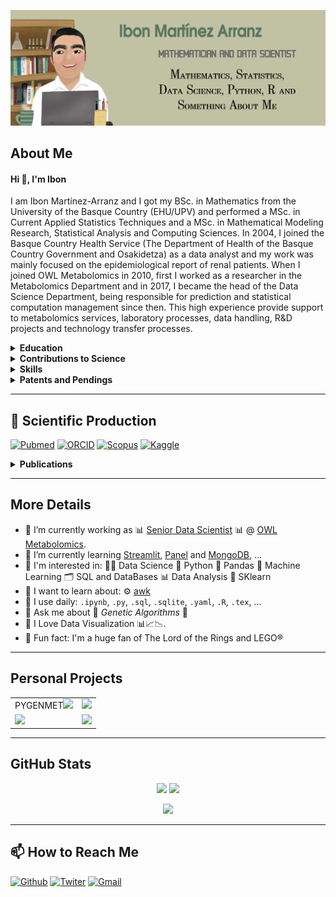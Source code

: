 ![](/figures/header.png)

## About Me

#### Hi 👋, I'm Ibon

I am Ibon Martínez-Arranz and I got my BSc. in Mathematics from the University of the Basque Country (EHU/UPV) and performed a MSc. in Current Applied Statistics Techniques and a MSc. in Mathematical Modeling Research, Statistical Analysis and Computing Sciences. In 2004, I joined the Basque Country Health Service (The Department of Health of the Basque Country Government and Osakidetza) as a data analyst and my work was mainly focused on the epidemiological report of renal patients. When I joined OWL Metabolomics in 2010, first I worked as a researcher in the Metabolomics Department and in 2017, I became the head of the Data Science Department, being responsible for prediction and statistical computation management since then. This high experience provide support to metabolomics services, laboratory processes, data handling, R&D projects and technology transfer processes.

<details>
<summary><b>Education</b></summary>
<br>
 
| INSTITUTION<br>AND LOCATION | DEGREE | COMPLETION<br>DATE | FIELD OF<br>STUDY |
|-------------------------:|:------:|:---------------:|:---------------|
| University of Basque Country (UPV/EHU) (Biscay, Spain) | BSc. | 06/2003 | Mathematics |
| National University of Distance Education (Spain) | Expert degree | 07/2007 | Statistics Applied to Health Sciences |
| National University of Distance Education (Spain) | Expert degree | 07/2008 | Advanced Methods of Applied Statistics |
| National University of Distance Education (Spain) | MSc. | 07/2012 | Current Applied Statistics Techniques |
| National University of Distance Education (Spain) | Expert degree | 07/2013 | Multivariate Statistical Techniques |
| University of Basque Country (UPV/EHU) (Biscay, Spain) | MSc. | 05/2016 | Mathematical Modeling, Statistical Analysis and Computation |
| University of basque Country (UPV/EHU) (Biscay, Spain) | Ongoing PhD. | Expected 2023 | Applied Mathematics |

Currently, I am doing a doctoral thesis entitled **Genetic Algorithms Applied to Translational Strategy in NASH. Learning from Mouse Models** in which I apply :dna: genetic algorithms :dna: for the selection of NAFLD subtypes. This procedure could be applied to any disease that is based on metabolic changes. This work also has implications in the field of precision medicine.
</details>

<details>
<summary><b>Contributions to Science</b></summary>  
<br>
Author of 23 publications. Google Scholar H-index = 15. Researcher unique identifier

  * :books: [ORCID](https://orcid.org/0000-0001-9483-8426)  
  * :books: [Scopus](https://www.scopus.com/authid/detail.uri?authorId=55180708800)  
  * :books: [pubmed](https://www.ncbi.nlm.nih.gov/pubmed?term=Ibon%20Martinez-Arranz%5BAuthor%5D)
 
 #### Data Science of 'omics' data
 
'Omics' research generates a large amount of data for every sample. OWL has established a well-defined workflow and a set of guidelines for analyzing omics data. It includes statistical design of experiments, data structuration and predictive modelling.  

Peer-reviewed papers:  

  1. Martínez-Arranz, I, _et al_. Enhancing metabolomics research through data mining, J. Proteomics, 2015;127(B)275-288.  
  2. Barr J, _et al_. Obesity-dependent metabolic signatures associated with nonalcoholic fatty liver disease progression. J. Proteome Res 2012;11(4),2521-32  
  3. Arbelaiz A, _et al_. Serum extracellular vesicles contain protein biomarkers for primary sclerosing cholangitis and cholangiocarcinoma. Hepatology. 2017; 10.1002/hep.29291.  
  4. Cano A, _et al_. A Metabolomics Signature Linked To Liver Fibrosis In The Serum Of Transplanted Hepatitis C Patients. Scientific Reports. 2017;7(1):10497.

 #### Predictive algorithms for disease diagnosis

 We have developed predictive algorithms for several diseases. We have been really involved in the development and validation of the OWLiver, OWLiver F2+ and OWLiver DM2 tests.  

Peer-reviewed papers:  

  1. Barr J, _et al_. Obesity-dependent metabolic signatures associated with nonalcoholic fatty liver disease progression. J. Proteome Res. 2012;11(4):2521-32.  
  2. Cano A, _et al_. A Metabolomics Signature Linked To Liver Fibrosis In The Serum Of Transplanted Hepatitis C Patients. Scientific Reports. 2017;7(1):10497.  
  3. Herreros-Villanueva M, _et al_. Plasma MicroRNA Signature Validation for Early Detection of Colorectal Cancer. Clin Transl Gastroenterol. 2019 Jan;10(1).  
  4. Matorras R, _et al_. The lipidome of endometrial fluid differs between implantative and non-implantative IVF cycles. J Assist Reprod Genet. 2020;37(2):385-94.  
  5. Martínez-Arranz I, _et al_. Metabolomic-based noninvasive serum test to diagnose nonalcoholic steatohepatitis: Results from discovery and validation cohorts. Hepatol Commun. 2018 May 4;2(7):807-820.
  
#### Selected publications focused in Machine Learning and Modelling (within last 5 years)
  
Peer-reviewed papers:  

  1. Alonso C, _et al_. Metabolomic Identification of Subtypes of Nonalcoholic Steatohepatitis. Gastroenterology 2017;152(6):1449-61.  
  2. Iruarrizaga-Lejarreta M, _et al_. Role of Aramchol in steatohepatitis and fibrosis in mice. Hepatology Communications 2017;1(9):911-27.  
  3. Banales JM, _et al_. Serum metabolites as diagnostic biomarkers for cholangiocarcinoma, hepatocellular carcinoma and primary sclerosing cholangitis. Hepatology 2019;70(2):547-65.  
  4. Herreros-Villanueva M, _et al_. Plasma MicroRNA Signature Validation for Early Detection of Colorectal Cancer. Clin Transl Gastroenterol. 2019 Jan;10(1).  
  5. Matorras R, _et al_. The lipidome of endometrial fluid differs between implantative and non-implantative IVF cycles. J Assist Reprod Genet. 2020;37(2):385-94.  
 
</details>

<details>
<summary><b>Skills</b></summary> 
<br> 
 
<div align="center">
 
| TOPIC | SOFTWARE | SKILLS |
|:-----:|:--------:|:------:|
| Programming Languages for Data Science | Python<br>R<br>SQL | :red_square::red_square::red_square::red_square::red_square:<br>:red_square::red_square::red_square::red_square::white_large_square:<br>:red_square::red_square::red_square::red_square::white_large_square: |
| Data Analysis | Pandas<br>Pingouin | :red_square::red_square::red_square::red_square::red_square:<br>:red_square::red_square::red_square::red_square::red_square: |
| Data Computation | Numpy<br>Scipy  | :red_square::red_square::red_square::red_square::red_square:<br>:red_square::red_square::red_square::red_square::white_large_square: |
| Data Bases | MySQL<br>SQLite<br>MongoDB | :red_square::red_square::red_square::white_large_square::white_large_square:<br>:red_square::red_square::red_square::red_square::white_large_square:<br>:red_square::red_square::white_large_square::white_large_square::white_large_square: |
| Machine Learning | Scikit-Learn | :red_square::red_square::red_square::red_square::white_large_square: |  
| Big Data   | H2O | :red_square::red_square::red_square::red_square::white_large_square: | 
| Visualization Tools | Matplotlib<br>Seaborn<br>Altair | :red_square::red_square::red_square::red_square::white_large_square:<br>:red_square::red_square::red_square::red_square::red_square:<br>:red_square::red_square::red_square::red_square::white_large_square: |
| Web | Shiny<br>Streamlit | :red_square::red_square::red_square::red_square::white_large_square:<br>:red_square::red_square::red_square::white_large_square::white_large_square: |

 </div>
</details>

<details>
<summary><b>Patents and Pendings</b></summary>
<br>

| PUBLICATION <br> NUMBER | TITLE | INTERNATIONAL <br> FILING DATE |
|:-:|:--|:-:|
| [WO2021028562](https://patentscope.wipo.int/search/en/detail.jsf?docId=WO2021028562&_cid=P20-KV80AJ-09136-1) | Lipid signatures for determining the outcome of embryo implantation during in vitro fertilization | 14.08.2020 |
| [WO2018007511](https://patentscope.wipo.int/search/en/detail.jsf?docId=WO2018007511&_cid=P20-KV80E2-10993-1) | Diagnostic methods based on lipid profiles | 06.07.2017 |
| [WO2018007422](https://patentscope.wipo.int/search/en/detail.jsf?docId=WO2018007422&_cid=P20-KV80GF-12038-1) | Identification of human Non-Alcoholic Fatty Liver Disease (NAFLD) subtypes | 05.07.2017 |
| [WO2017055397](https://patentscope.wipo.int/search/en/detail.jsf?docId=WO2017055397&_cid=P20-KV80HV-12559-1) | Metabolomic signature of diagnosis and disease progression in Non-Alcoholic Fatty Liver Disease (NAFLD) | 29.09.2016 | 
</details>        

***

## :microscope: Scientific Production

[<img alt="Pubmed" src="https://img.shields.io/badge/PubMed-326599.svg?&style=for-the-badge&logo=Pubmed&logoColor=white" />](https://pubmed.ncbi.nlm.nih.gov/?term=ibon+Martinez-Arranz) [<img alt="ORCID" src="https://img.shields.io/badge/ORCID-A5CD39.svg?&style=for-the-badge&logo=ORCID&logoColor=white" />](https://orcid.org/0000-0001-9483-8426) [<img alt="Scopus" src="https://img.shields.io/badge/Scopus-F36E23.svg?&style=for-the-badge&logo=Scopus&logoColor=white" />](https://www.scopus.com/authid/detail.uri?authorId=55180708800)
[<img alt="Kaggle" src="https://img.shields.io/badge/KAGGLE-20BEFF.svg?&style=for-the-badge&logo=KAGGLE&logoColor=white" />](https://www.kaggle.com/imarranz)


<details>
<summary><b>Publications</b></summary>
<br>

:yellow_square: NAFLD Disease :green_square: Subtypes :orange_square: Machine Learning and Modelling :purple_square: _In Vitro_ Diagnostic test

| ARTICLE | DOI | PURPOSE |
|:--------|----:|:--------|
| **[Serum identification of At-Risk MASH: The Metabolomics-Advanced steatohepatitis fibrosis score (MASEF)](https://doi.org/10.1097/hep.0000000000000542)** | <a href="https://doi.org/10.1097/hep.0000000000000542"><img src="https://img.shields.io/badge/DOI-10.1097/hep.0000000000000542-cfd8dc?labelColor=black&style=flat-square" align="right"/></a> | :yellow_square::orange_square::purple_square: |
| **[Role of Intracellular Drug Disposition in the Response of Acute Myeloid Leukemia to Cytarabine and Idarubicin Induction Chemotherapy. (2023)](https://doi.org/10.3390/cancers15123145)** | <a href="https://doi.org/10.3390/cancers15123145"><img src="https://img.shields.io/badge/DOI-10.3390/cancers15123145-cfd8dc?labelColor=black&style=flat-square" align="right"/></a> | :orange_square: |
| **[Metabolic subtypes of nonalcoholic fatty liver disease patients exhibit distinctive cardiovascular risk profiles. (2022)](https://doi.org/10.1002/hep.32427)** | <a href="https://doi.org/10.1002/hep.32427"><img src="https://img.shields.io/badge/DOI-10.1002/hep.32427-cfd8dc?labelColor=black&style=flat-square" align="right"/></a> | :yellow_square::green_square::orange_square: |
| **[A Novel Serum Metabolomic Profile for the Differential Diagnosis of Distal Cholangiocarcinoma and Pancreatic Ductal Adenocarcinoma. (2020)](https://doi.org/10.3390/cancers12061433)** | <a href="https://doi.org/10.3390/cancers12061433"><img src="https://img.shields.io/badge/DOI-10.3390/cancers12061433-cfd8dc?labelColor=black&style=flat-square" align="right"/></a> | :orange_square: |
| **[Agonist of RORA Attenuates Nonalcoholic Fatty Liver Progression in Mice via Up-regulation of MicroRNA 122. (2020)](https://doi.org/10.1053/j.gastro.2020.05.056)** | <a href="https://doi.org/10.1053/j.gastro.2020.05.056"><img src="https://img.shields.io/badge/DOI-10.1053/j.gastro.2020.05.056-cfd8dc?labelColor=black&style=flat-square" align="right"/></a> | :yellow_square: |
| **[CA19-9 capability as predictor of pancreatic cancer resectability in a Spanish cohort. (2020)](https://doi.org/10.1007/s11033-020-05245-5)** | <a href="https://doi.org/10.1007/s11033-020-05245-5"><img src="https://img.shields.io/badge/DOI-10.1007/s11033--020--05245--5-cfd8dc?labelColor=black&style=flat-square" align="right"/></a> | :orange_square: |
| **[The lipidome of endometrial fluid differs between implantative and non-implantative IVF cycles. (2020)](https://doi.org/10.1007/s10815-019-01670-z)** | <a href="https://doi.org/10.1007/s10815-019-01670-z"><img src="https://img.shields.io/badge/DOI-10.1007/s10815--019--01670--z-cfd8dc?labelColor=black&style=flat-square" align="right"/></a> | :orange_square: |
| **[Metabolomics Discloses a New Non-invasive Method for the Diagnosis and Prognosis of Patients with Alcoholic Hepatitis. (2019)](https://doi.org/10.5604/01.3001.0012.7906)** | <a href="https://doi.org/10.5604/01.3001.0012.7906"><img src="https://img.shields.io/badge/DOI-10.5604/01.3001.0012.7906-cfd8dc?labelColor=black&style=flat-square" align="right"/></a> | :yellow_square::orange_square::purple_square: |
| **[Plasma MicroRNA Signature Validation for Early Detection of Colorectal Cancer. (2019)](https://doi.org/10.14309/ctg.0000000000000003)** | <a href="https://doi.org/10.14309/ctg.0000000000000003"><img src="https://img.shields.io/badge/DOI-10.14309/ctg.0000000000000003-cfd8dc?labelColor=black&style=flat-square" align="right"/></a> | :orange_square: |
| **[Metabolomics discloses potential biomarkers to predict the acute HVPG response to propranolol in patients with cirrhosis. (2019)](https://doi.org/10.1111/liv.14042)** | <a href="https://doi.org/10.1111/liv.14042"><img src="https://img.shields.io/badge/DOI-10.1111/liv.14042-cfd8dc?labelColor=black&style=flat-square" align="right"/></a> | :orange_square: |
| **[Serum Metabolites as Diagnostic Biomarkers for Cholangiocarcinoma, Hepatocellular Carcinoma, and Primary Sclerosing Cholangitis. (2019)](https://doi.org/10.1002/hep.30319)** | <a href="https://doi.org/10.1002/hep.30319"><img src="https://img.shields.io/badge/DOI-10.1002/hep.30319-cfd8dc?labelColor=black&style=flat-square" align="right"/></a> | :orange_square: |
| **[Obeticholic Acid Modulates Serum Metabolites and Gene Signatures Characteristic of Human NASH and Attenuates Inflammation and Fibrosis Progression in Ldlr-/-.Leiden Mice. (2018)](https://doi.org/110.1002/hep4.1270)** | <a href="https://doi.org/10.1002/hep4.1270"><img src="https://img.shields.io/badge/DOI-10.1002/hep4.1270-cfd8dc?labelColor=black&style=flat-square" align="right"/></a> | :green_square: |
| **[Targeted UPLC-MS Metabolic Analysis of Human Faeces Reveals Novel Low-Invasive Candidate Markers for Colorectal Cancer. (2018)](https://doi.org/10.3390/cancers10090300)** | <a href="https://doi.org/10.3390/cancers10090300"><img src="https://img.shields.io/badge/DOI-10.3390/cancers10090300-cfd8dc?labelColor=black&style=flat-square" align="right"/></a> | :orange_square: |
| **[Metabolomic-based noninvasive serum test to diagnose nonalcoholic steatohepatitis: Results from discovery and validation cohorts. (2018)](https://doi.org/10.1002/hep4.1188)** | <a href="https://doi.org/10.1002/hep4.1188"><img src="https://img.shields.io/badge/DOI-10.1002/hep4.1188-cfd8dc?labelColor=black&style=flat-square" align="right"/></a> | :yellow_square::orange_square::purple_square: |
| **[Use of a metabolomic approach to non-invasively diagnose non-alcoholic fatty liver disease in patients with type 2 diabetes mellitus. (2018)](https://doi.org/10.1111/dom.13285)** | <a href="https://doi.org/10.1111/dom.13285"><img src="https://img.shields.io/badge/DOI-10.1111/dom.13285-cfd8dc?labelColor=black&style=flat-square" align="right"/></a> | :yellow_square::orange_square::purple_square: |
| **[Role of Aramchol in steatohepatitis and fibrosis in mice. (2017)](https://doi.org/10.1002/hep4.1107)** | <a href="https://doi.org/10.1002/hep4.1107"><img src="https://img.shields.io/badge/DOI-10.1002/hep4.1107-cfd8dc?labelColor=black&style=flat-square" align="right"/></a> | :yellow_square::green_square::orange_square: |
| **[A Metabolomics Signature Linked To Liver Fibrosis In The Serum Of Transplanted Hepatitis C Patients. (2017)](https://doi.org/10.1038/s41598-017-10807-y)** | <a href="https://doi.org/10.1038/s41598-017-10807-y"><img src="https://img.shields.io/badge/DOI-10.1038/s41598--017--10807--y-cfd8dc?labelColor=black&style=flat-square" align="right"/></a> | :orange_square: |
| **[Metabolomic Identification of Subtypes of Nonalcoholic Steatohepatitis. (2017)](https://doi.org/10.1053/j.gastro.2017.01.015)** | <a href="https://doi.org/10.1053/j.gastro.2017.01.015"><img src="https://img.shields.io/badge/DOI-10.1053/j.gastro.2017.01.015-cfd8dc?labelColor=black&style=flat-square" align="right"/></a> | :yellow_square::green_square::orange_square: |
| **[Data in support of enhancing metabolomics research through data mining. (2015)](https://doi.org/10.1016/j.dib.2015.02.008)** | <a href="https://doi.org/10.1016/j.dib.2015.02.008"><img src="https://img.shields.io/badge/DOI-10.1016/j.dib.2015.02.008-cfd8dc?labelColor=black&style=flat-square" align="right"/></a> | :orange_square: |
| **[Enhancing metabolomics research through data mining. (2015)](https://doi.org/10.1016/j.jprot.2015.01.019)** | <a href="https://doi.org/10.1016/j.jprot.2015.01.019"><img src="https://img.shields.io/badge/DOI-10.1016/j.jprot.2015.01.019-cfd8dc?labelColor=black&style=flat-square" align="right"/></a> | :orange_square: |
| **[Excess S-adenosylmethionine reroutes phosphatidylethanolamine towards phosphatidylcholine and triglyceride synthesis. (2013)](https://doi.org/10.1002/hep.26399)** | <a href="https://doi.org/10.1002/hep.26399"><img src="https://img.shields.io/badge/DOI-10.1002/hep.26399-cfd8dc?labelColor=black&style=flat-square" align="right"/></a> | :orange_square: |
| **[Solute carrier family 2 member 1 is involved in the development of nonalcoholic fatty liver disease. (2013)](https://doi.org/10.1002/hep.26052)** | <a href="https://doi.org/10.1002/hep.26052"><img src="https://img.shields.io/badge/DOI-10.1002/hep.26052-cfd8dc?labelColor=black&style=flat-square" align="right"/></a> | :orange_square: |
| **[Obesity-Dependent Metabolic Signatures Associated with Nonalcoholic Fatty Liver Disease Progression. (2012)](https://doi.org/10.1021/pr201223p)** | <a href="https://doi.org/10.1021/pr201223p"><img src="https://img.shields.io/badge/DOI-10.1021/pr201223p-cfd8dc?labelColor=black&style=flat-square" align="right"/></a> | :yellow_square::orange_square: |

</details>

***

## More Details

- :pushpin: I’m currently working as :bar_chart: [Senior Data Scientist](https://www.owlmetabolomics.com/management-team-member.aspx?member=22) :bar_chart: @ [OWL Metabolomics](https://www.owlmetabolomics.com/).
- :pushpin: I’m currently learning [Streamlit](https://docs.streamlit.io/), [Panel](https://panel.holoviz.org/#) and [MongoDB](https://github.com/mongodb/mongo), ...
- :pushpin: I'm interested in: :man_scientist: Data Science :snake: Python :panda_face: Pandas :robot: Machine Learning :card_index_dividers: SQL and DataBases :bar_chart: Data Analysis :rocket: SKlearn 
- :pushpin: I want to learn about: :gear: [awk](https://www.gnu.org/software/gawk/manual/gawk.html)
- :pushpin: I use daily: `.ipynb`, `.py`, `.sql`, `.sqlite`, `.yaml`, `.R`, `.tex`, ...
- :pushpin: Ask me about :dna: _Genetic Algorithms_ :dna:
- :pushpin: I Love Data Visualization :bar_chart::chart_with_upwards_trend::chart_with_downwards_trend:.
- :pushpin: Fun fact: I'm a huge fan of The Lord of the Rings and LEGO&#xae; 

<!--
examples
https://github.com/dayyass/dayyass
-->

<!--
Skills :hammer_and_wrench:

    Languages: Python
    DS/ML/DL:   NumPy, SciPy, Pandas, Scikit-Learn, PyTorch
    RDBMS:     Oracle, MS SQL
    Big Data:   Hadoop, Hive, Spark
    DevOps:    Linux, Git, Docker, REST API, CI


<p align="left"> <img src=https://komarev.com/ghpvc/?username=rimarranz alt=imarranz/> </p>

**imarranz/imarranz** is a ✨ _special_ ✨ repository because its `README.md` (this file) appears on your GitHub profile.

Here are some ideas to get you started:

- 🔭 I’m currently working as Senior Data Scientist @ OWL Metabolomics.
- 🌱 I’m currently learning _Streamlit_, _MongoDB_, ...
- ⚙️ I use daily: `.ipynb`, `.sql`, `.yaml`, `.R`, `.svg`, `.psd`, `.ai`
- 💬 Ask me about _Genetic Algorithms_
- 📫 How to reach me: [Twitter](https://twitter.com/imarranz)
- 😄 Pronouns: ...
- ⚡ Fun fact: I'm a huge fan of The Lord of the Rings.

[![trophy](https://github-profile-trophy.vercel.app/?username=imarranz)](https://github.com/imarranz/github-profile-trophy)
https://github.com/anuraghazra/github-readme-stats#customization
-->

***

## Personal Projects

<table class="default" align="center" border=0>
  <tr>
    <td>PYGENMET<a title="pygenmet" href="https://github.com/imarranz/pygenmet" target="_blank"><img src = "https://repository-images.githubusercontent.com/267831777/fd53ba00-e08f-11eb-8c72-751f6828e0b9" width = 330></a></td>
    <td><a title="Aventuras de Programación en Python en la Isla del Tesoro" href="https://github.com/imarranz/aventuras-programacion-python-isla-del-tesoro" target="_blank"><img src = "https://repository-images.githubusercontent.com/717559382/ec86779c-43cc-4328-9a1d-346c44289c15" width = 330></a></td>
  </tr>
  <tr>
    <td><a title="CL4DS" href="https://github.com/imarranz/cl4ds" target="_blank"><img src = "https://repository-images.githubusercontent.com/684450505/9880991c-f1bd-48c5-8aa8-a4164edcf19c" width = 330></a></td>
    <td><a title="CL4DS" href="https://github.com/imarranz/cl4ds" target="_blank"><img src = "https://repository-images.githubusercontent.com/684450505/9880991c-f1bd-48c5-8aa8-a4164edcf19c" width = 330></a></td>
  </tr>
<!--
  <tr>
    <td><img src = "https://github-readme-stats.vercel.app/api/pin/?username=imarranz&repo=pygenmet&theme=dark&show_owner=true" width = 330></td>
    <td><img src = "https://github-readme-stats.vercel.app/api/pin/?username=imarranz&repo=aventuras-programacion-python-isla-del-tesoro&theme=dark&show_owner=true" width = 330></td>
    <td><img src = "https://github-readme-stats.vercel.app/api/pin/?username=imarranz&repo=cl4ds&theme=dark&show_owner=true" width = 330></td>
  </tr>
-->
</table>


***

## GitHub Stats

<p align = "center">
  <img src = "https://github-readme-stats.vercel.app/api/top-langs/?username=imarranz&layout=compact&theme=dark&hide_border=true&hide=html,javascript&langs_count=6" height = 180>
  <img src = "https://github-readme-stats.vercel.app/api?username=imarranz&show_icons=true&hide_border=true&theme=dark" height = 180>
</p>
<p align = "center">
  <img src = "https://github-readme-streak-stats.herokuapp.com?user=imarranz&theme=dark&hide_border=true&date_format=M%20j%5B%2C%20Y%5D" height = 180>
</p>
<!--
<p align = "center">
  <img src = "https://github-readme-activity-graph.cyclic.app/graph?username=imarranz&theme=tokyo-night&hide_border=true&line=FA8B00&point=FA8B00&color=FFFFFF&bg_color=151515&radius=16&area=true" height = 180>
</p>
-->

***

## :mailbox: How to Reach Me

[<img alt="Github" src="https://img.shields.io/badge/GitHub-FFFFFF.svg?&style=for-the-badge&logo=Github&logoColor=black" />](https://github.com/imarranz) [<img alt="Twiter" src="https://img.shields.io/badge/twitter-%231DA1F2.svg?&style=for-the-badge&logo=twitter&logoColor=white" />](https://twitter.com/imarranz) [<img alt="Gmail" src="https://img.shields.io/badge/gmail-d14836.svg?&style=for-the-badge&logo=gmail&logoColor=white" />](mailto:ibon.martinez@gmail.com) 

